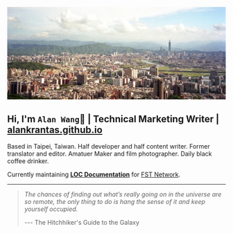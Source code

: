 ![profile](profile.jpg)

## Hi, I'm `Alan Wang`👋 | Technical Marketing Writer | [alankrantas.github.io](https://alankrantas.github.io/)

Based in Taipei, Taiwan. Half developer and half content writer. Former translator and editor. Amatuer Maker and film photographer. Daily black coffee drinker.

Currently maintaining **[LOC Documentation](https://documentation.loc.fst.network/)** for [FST Network](https://www.fst.network/).

---

> *The chances of finding out what’s really going on in the universe are so remote, the only thing to do is hang the sense of it and keep yourself occupied.*
> 
> --- The Hitchhiker's Guide to the Galaxy
